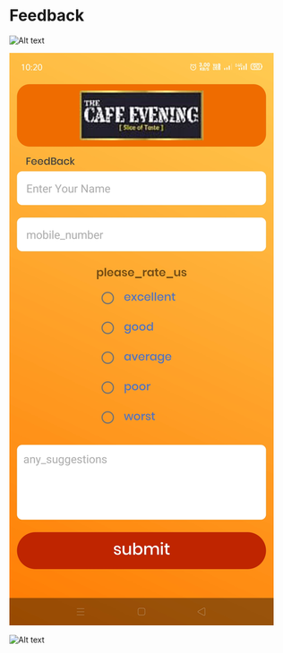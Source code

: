 # Feedback

![Alt text](https://i.pcmag.com/imagery/reviews/03aizylUVApdyLAIku1AvRV-39.fit_scale.size_760x427.v1605559903.png "Optional title")

![Alt text](/form.jpg?raw=true "Optional Title")

![Alt text](../form.jpg?raw=true "Optional Title")

